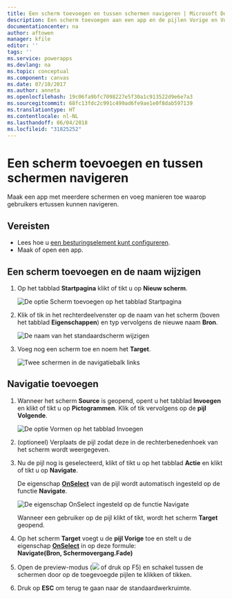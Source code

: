 ```yaml
---
title: Een scherm toevoegen en tussen schermen navigeren | Microsoft Docs
description: Een scherm toevoegen aan een app en de pijlen Vorige en Volgende gebruiken om in PowerApps tussen schermen te navigeren
documentationcenter: na
author: aftowen
manager: kfile
editor: ''
tags: ''
ms.service: powerapps
ms.devlang: na
ms.topic: conceptual
ms.component: canvas
ms.date: 07/10/2017
ms.author: anneta
ms.openlocfilehash: 19c06fa9bfc7098227e5f30a1c913522d9e6e7a3
ms.sourcegitcommit: 68fc13fdc2c991c499ad6fe9ae1e0f8dab597139
ms.translationtype: HT
ms.contentlocale: nl-NL
ms.lasthandoff: 06/04/2018
ms.locfileid: "31825252"
---
```

# <a name="add-a-screen-and-navigate-between-screens"></a>Een scherm toevoegen en tussen schermen navigeren
Maak een app met meerdere schermen en voeg manieren toe waarop gebruikers ertussen kunnen navigeren.

## <a name="prerequisites"></a>Vereisten
* Lees hoe u [een besturingselement kunt configureren](add-configure-controls.md).
* Maak of open een app.

## <a name="add-and-rename-a-screen"></a>Een scherm toevoegen en de naam wijzigen
1. Op het tabblad **Startpagina** klikt of tikt u op **Nieuw scherm**.

    ![De optie Scherm toevoegen op het tabblad Startpagina](./media/add-screen-context-variables/add-screen.png)

2. Klik of tik in het rechterdeelvenster op de naam van het scherm (boven het tabblad **Eigenschappen**) en typ vervolgens de nieuwe naam **Bron**.

    ![De naam van het standaardscherm wijzigen](./media/add-screen-context-variables/name-source-screen.png)

3. Voeg nog een scherm toe en noem het **Target**.

    ![Twee schermen in de navigatiebalk links](./media/add-screen-context-variables/two-screens-in-nav.png)

## <a name="add-navigation"></a>Navigatie toevoegen
1. Wanneer het scherm **Source** is geopend, opent u het tabblad **Invoegen** en klikt of tikt u op **Pictogrammen**. Klik of tik vervolgens op de **pijl Volgende**.  

    ![De optie Vormen op het tabblad Invoegen](./media/add-screen-context-variables/add-next-arrow.png)

2. (optioneel) Verplaats de pijl zodat deze in de rechterbenedenhoek van het scherm wordt weergegeven.

3. Nu de pijl nog is geselecteerd, klikt of tikt u op het tabblad **Actie** en klikt of tikt u op **Navigate**.

    De eigenschap **[OnSelect](controls/properties-core.md)** van de pijl wordt automatisch ingesteld op de functie **Navigate**.  

    ![De eigenschap OnSelect ingesteld op de functie Navigate](./media/add-screen-context-variables/onselect-default.png)

    Wanneer een gebruiker op de pijl klikt of tikt, wordt het scherm **Target** geopend.

4. Op het scherm **Target** voegt u de **pijl Vorige** toe en stelt u de eigenschap **[OnSelect](controls/properties-core.md)** in op deze formule:
   <br>**Navigate(Bron, Schermovergang.Fade)**

5. Open de preview-modus (![](./media/add-screen-context-variables/preview.png) of druk op F5) en schakel tussen de schermen door op de toegevoegde pijlen te klikken of tikken.

6. Druk op **ESC** om terug te gaan naar de standaardwerkruimte.
